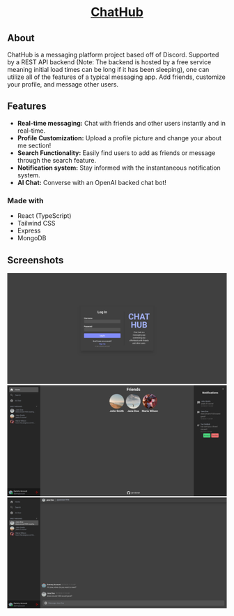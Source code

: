 <h1 align="center"><a href="https://yari-dewalt-chathub.netlify.app">ChatHub</a></h1>
<h2>About</h2>
<p>ChatHub is a messaging platform project based off of Discord. Supported by a REST API backend (Note: The backend is hosted by a free service meaning initial load times can be long if it has been sleeping), one can utilize all of the features of a typical messaging app. Add friends, customize your profile, and message other users.</p>
<h2>Features</h2>
<ul>
    <li><b>Real-time messaging:</b> Chat with friends and other users instantly and in real-time.</li>
    <li><b>Profile Customization:</b> Upload a profile picture and change your about me section!</li>
    <li><b>Search Functionality:</b> Easily find users to add as friends or message through the search feature.</li>
    <li><b>Notification system:</b> Stay informed with the instantaneous notification system.</li>
    <li><b>AI Chat:</b> Converse with an OpenAI backed chat bot!</li>
</ul>
<h3>Made with</h3>
<ul>
    <li>React (TypeScript)</li>
    <li>Tailwind CSS</li>
    <li>Express</li>
    <li>MongoDB</li>
</ul>
<h2>Screenshots</h2>
<img src="./src/assets/screenshot.png"></img>
<img src="./src/assets/screenshot2.png"></img>
<img src="./src/assets/screenshot3.png"></img>
